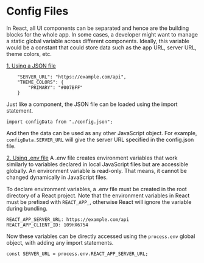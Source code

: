# Config Files

In React, all UI components can be separated and hence are the building blocks for the whole app. In some cases, a developer might want to manage a static global variable across different components. Ideally, this variable would be a constant that could store data such as the app URL, server URL, theme colors, etc.

<u>1. Using a JSON file</u>
```
    "SERVER_URL": "https://example.com/api",
    "THEME_COLORS": {
        "PRIMARY": "#007BFF"
    }
```

Just like a component, the JSON file can be loaded using the import statement.

```import configData from "./config.json";```

And then the data can be used as any other JavaScript object. For example, ```configData.SERVER_URL``` will give the server URL specified in the config.json file.

<u>2. Using .env file</u>
A .env file creates environment variables that work similarly to variables declared in local JavaScript files but are accessible globally. An environment variable is read-only. That means, it cannot be changed dynamically in JavaScript files.

To declare environment variables, a .env file must be created in the root directory of a React project. Note that the environment variables in React must be prefixed with ```REACT_APP_```, otherwise React will ignore the variable during bundling.

```
REACT_APP_SERVER_URL: https://example.com/api
REACT_APP_CLIENT_ID: 109HX6754
```

Now these variables can be directly accessed using the ```process.env``` global object, with adding any import statements.

```const SERVER_URL = process.env.REACT_APP_SERVER_URL;```
